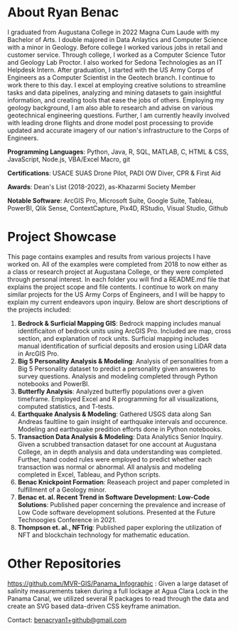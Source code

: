 # About Ryan Benac
I graduated from Augustana College in 2022 Magna Cum Laude with my Bachelor of Arts. I double majored in Data Anlaytics and Computer Science with a minor in Geology. Before college I worked various jobs in retail and customer service. Through college, I worked as a Computer Science Tutor and Geology Lab Proctor. I also worked for Sedona Technologies as an IT Helpdesk Intern. After graduation, I started with the US Army Corps of Engineers as a Computer Scientist in the Geotech branch. I continue to work there to this day. I excel at employing creative solutions to streamline tasks and data pipelines, analyzing and mining datasets to gain insightful information, and creating tools that ease the jobs of others. Employing my geology background, I am also able to research and advise on various geotechnical engineering questions. Further, I am currently heavily involved with leading drone flights and drone model post processing to provide updated and accurate imagery of our nation's infrastructure to the Corps of Engineers. 

**Programming Languages**: Python, Java, R, SQL, MATLAB, C, HTML & CSS, JavaScript, Node.js, VBA/Excel Macro, git

**Certifications**: USACE SUAS Drone Pilot, PADI OW Diver, CPR & First Aid

**Awards**: Dean's List (2018-2022), as-Khazarmi Society Member

**Notable Software**: ArcGIS Pro, Microsoft Suite, Google Suite, Tableau, PowerBI, Qlik Sense, ContextCapture, Pix4D, RStudio, Visual Studio, Github

# Project Showcase
This page contains examples and results from various projects I have worked on. All of the examples were completed from 2018 to now either as a class or research project at Augustana College, or they were completed through personal interest. In each folder you will find a README.md file that explains the project scope and file contents. I continue to work on many similar projects for the US Army Corps of Engineers, and I will be happy to explain my current endeavors upon inquiry. Below are short descriptions of the projects included: 

1. **Bedrock & Surficial Mapping GIS**: Bedrock mapping includes manual identificaiton of bedrock units using ArcGIS Pro. Included are map, cross section, and explanation of rock units. Surficial mapping includes manual identification of surficial deposits and erosion using LiDAR data in ArcGIS Pro. 
2. **Big 5 Personality Analysis & Modeling**: Analysis of personalities from a Big 5 Personality dataset to predict a personality given answeres to survey questions. Analysis and modeling completed through Python notebooks and PowerBI. 
3. **Butterfly Analysis**: Analyzed butterfly populations over a  given timeframe. Employed Excel and R programming for all visualizations, computed statistics, and T-tests. 
4. **Earthquake Analysis & Modeling**: Gathered USGS data along San Andreas faultline to gain insight of earthquake intervals and occurence. Modeling and earthquake predition efforts done in Python notebooks. 
5. **Transaction Data Analysis & Modeling**: Data Analytics Senior Inquiry. Given a scrubbed transaction dataset for one account at Augustana College, an in depth analysis and data understanding was completed. Further, hand coded rules were employed to predict whether each transaction was normal or abnormal. All analysis and modeling completed in Excel, Tableau, and Python scripts. 
6. **Benac Knickpoint Formation**: Reaseach project and paper completed in fulfillment of a Geology minor. 
7. **Benac et. al. Recent Trend in Software Development: Low-Code Solutions**: Published paper concerning the prevalence and increase of Low Code software development solutions. Presented at the Future Technoogies Conference in 2021. 
8. **Thompson et. al., NFTrig**: Published paper exploring the utilization of NFT and blockchain technology for mathematic education.

# Other Repositories
https://github.com/MVR-GIS/Panama_Infographic : Given a large dataset of salinity measurements taken during a full lockage at Agua Clara Lock in the Panama Canal, we utilized several R packages to read through the data and create an SVG based data-driven CSS keyframe animation.



Contact: benacryan1+github@gmail.com
